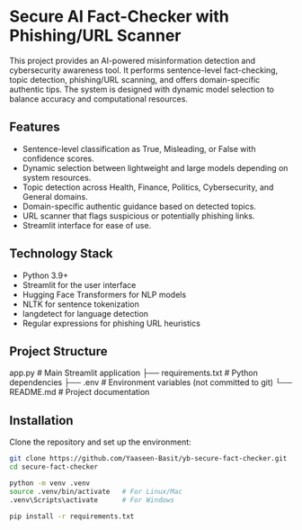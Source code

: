 # Secure AI Fact-Checker with Phishing/URL Scanner

This project provides an AI-powered misinformation detection and cybersecurity awareness tool. It performs sentence-level fact-checking, topic detection, phishing/URL scanning, and offers domain-specific authentic tips. The system is designed with dynamic model selection to balance accuracy and computational resources.

## Features
- Sentence-level classification as True, Misleading, or False with confidence scores.  
- Dynamic selection between lightweight and large models depending on system resources.  
- Topic detection across Health, Finance, Politics, Cybersecurity, and General domains.  
- Domain-specific authentic guidance based on detected topics.  
- URL scanner that flags suspicious or potentially phishing links.  
- Streamlit interface for ease of use.

## Technology Stack
- Python 3.9+  
- Streamlit for the user interface  
- Hugging Face Transformers for NLP models  
- NLTK for sentence tokenization  
- langdetect for language detection  
- Regular expressions for phishing URL heuristics  

## Project Structure
app.py # Main Streamlit application
├── requirements.txt # Python dependencies
├── .env # Environment variables (not committed to git)
└── README.md # Project documentation

## Installation

Clone the repository and set up the environment:

```bash
git clone https://github.com/Yaaseen-Basit/yb-secure-fact-checker.git
cd secure-fact-checker

python -m venv .venv
source .venv/bin/activate   # For Linux/Mac
.venv\Scripts\activate      # For Windows

pip install -r requirements.txt

